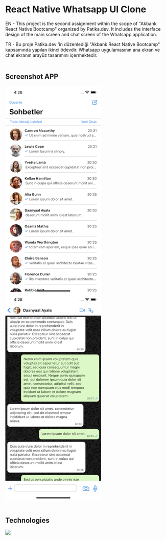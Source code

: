 
# React Native Whatsapp UI Clone

EN - This project is the second assignment within the scope of "Akbank React Native Bootcamp" organized by Patika.dev. It includes the interface design of the main screen and chat screen of the Whatsapp application.


TR - Bu proje Patika.dev 'in düzenlediği "Akbank React Native Bootcamp" kapsamında yapılan ikinci ödevdir. Whatsapp uygulamasının ana ekran ve chat ekranın arayüz tasarımını içermektedir.
<br/><br/>

## Screenshot APP

<img src="src/assets/homescreen.png" width="300" style="float:left; margin-right:20px;"/>
<img src="src/assets/chatscreen.png" width="300"/>
<br/>
<br/>


## Technologies


<img src="https://img.shields.io/badge/React_Native-20232A?style=for-the-badge&logo=react&logoColor=61DAFB">



